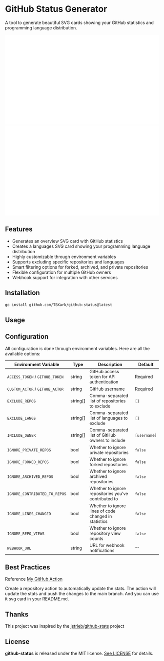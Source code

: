 # GitHub Status Generator

A tool to generate beautiful SVG cards showing your GitHub statistics and programming language distribution.

[![overview](https://raw.githubusercontent.com/TBXark/TBXark/refs/heads/stats/overview.svg)](https://github.com/TBXark/TBXark) [![languages](https://raw.githubusercontent.com/TBXark/TBXark/refs/heads/stats/languages.svg)](https://github.com/TBXark/TBXark)


## Features

- Generates an overview SVG card with GitHub statistics
- Creates a languages SVG card showing your programming language distribution
- Highly customizable through environment variables
- Supports excluding specific repositories and languages
- Smart filtering options for forked, archived, and private repositories
- Flexible configuration for multiple GitHub owners
- Webhook support for integration with other services

## Installation

```bash
go install github.com/TBXark/github-status@latest
```

## Usage

## Configuration

All configuration is done through environment variables. Here are all the available options:

| Environment Variable            | Type     | Description                                           | Default      |
|---------------------------------|----------|-------------------------------------------------------|--------------|
| `ACCESS_TOKEN` / `GITHUB_TOKEN` | string   | GitHub access token for API authentication            | Required     |
| `CUSTOM_ACTOR` / `GITHUB_ACTOR` | string   | GitHub username                                       | Required     |
| `EXCLUDE_REPOS`                 | string[] | Comma-separated list of repositories to exclude       | `[]`         |
| `EXCLUDE_LANGS`                 | string[] | Comma-separated list of languages to exclude          | `[]`         |
| `INCLUDE_OWNER`                 | string[] | Comma-separated list of GitHub owners to include      | `[username]` |
| `IGNORE_PRIVATE_REPOS`          | bool     | Whether to ignore private repositories                | `false`      |
| `IGNORE_FORKED_REPOS`           | bool     | Whether to ignore forked repositories                 | `false`      |
| `IGNORE_ARCHIVED_REPOS`         | bool     | Whether to ignore archived repositories               | `false`      |
| `IGNORE_CONTRIBUTED_TO_REPOS`   | bool     | Whether to ignore repositories you've contributed to  | `false`      |
| `IGNORE_LINES_CHANGED`          | bool     | Whether to ignore lines of code changed in statistics | `false`      |
| `IGNORE_REPO_VIEWS`             | bool     | Whether to ignore repository view counts              | `false`      |
| `WEBHOOK_URL`                   | string   | URL for webhook notifications                         | `""`         |

## Best Practices

Reference [My GitHub Action](https://github.com/TBXark/TBXark/blob/master/.github/workflows/update-status.yml)

Create a repository action to automatically update the stats. The action will update the stats and push the changes to the main branch. And you can use it svg card in your README.md.


## Thanks

This project was inspired by the [jstrieb/github-stats](https://github.com/jstrieb/github-stats) project

## License

**github-status** is released under the MIT license. [See LICENSE](LICENSE) for details.